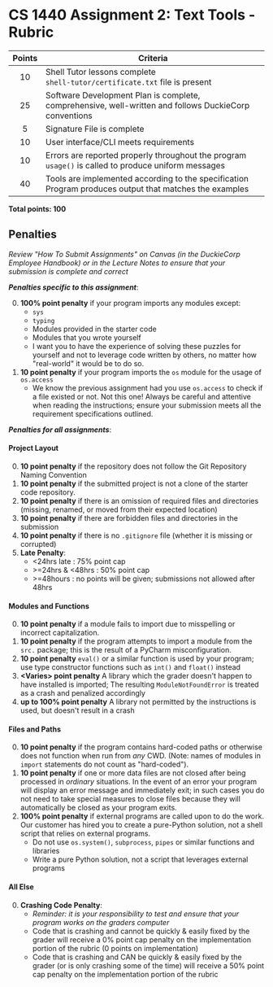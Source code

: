 # CS 1440 Assignment 2: Text Tools - Rubric

| Points | Criteria
|:------:|--------------------------------------------------------------------------------
| 10     | Shell Tutor lessons complete<br/>`shell-tutor/certificate.txt` file is present
| 25     | Software Development Plan is complete, comprehensive, well-written and follows DuckieCorp conventions
| 5      | Signature File is complete
| 10     | User interface/CLI meets requirements
| 10     | Errors are reported properly throughout the program<br/>`usage()` is called to produce uniform messages
| 40     | Tools are implemented according to the specification<br/>Program produces output that matches the examples

**Total points: 100**


## Penalties

*Review "How To Submit Assignments" on Canvas (in the DuckieCorp Employee Handbook) or in the Lecture Notes to ensure that your submission is complete and correct*

***Penalties specific to this assignment***:

0. **100% point penalty** if your program imports any modules except:
    * `sys`
    * `typing`
    * Modules provided in the starter code
    * Modules that you wrote yourself
    * I want you to have the experience of solving these puzzles for yourself and not to leverage code written by others, no matter how "real-world" it would be to do so.
1. **10 point penalty** if your program imports the `os` module for the usage of `os.access`
    * We know the previous assignment had you use `os.access` to check if a file existed or not. Not this one! Always be careful and attentive when reading the instructions; ensure your submission meets all the requirement specifications outlined.

***Penalties for all assignments***:

#### Project Layout
0.  **10 point penalty** if the repository does not follow the Git Repository Naming Convention
1. **10 point penalty** if the submitted project is not a clone of the starter code repository.
2.  **10 point penalty** if there is an omission of required files and directories (missing, renamed, or moved from their expected location)
3.  **10 point penalty** if there are forbidden files and directories in the submission
4.  **10 point penalty** if there is no `.gitignore` file (whether it is missing or corrupted)
5. **Late Penalty**:
    *   \<24hrs late : 75% point cap
    *   \>=24hrs & <48hrs : 50% point cap
    *   \>=48hours : no points will be given; submissions not allowed after 48hrs

#### Modules and Functions
0. **10 point penalty** if a module fails to import due to misspelling or incorrect capitalization.
1. **10 point penalty** if the program attempts to import a module from the `src.` package; this is the result of a PyCharm misconfiguration.
2. **10 point penalty** `eval()` or a similar function is used by your program; use type constructor functions such as `int()` and `float()` instead
3. **\<Varies\> point penalty** A library which the grader doesn't happen to have installed is imported; The resulting `ModuleNotFoundError` is treated as a crash and penalized accordingly
4. **up to 100% point penalty** A library not permitted by the instructions is used, but doesn't result in a crash

#### Files and Paths
0.  **10 point penalty** if the program contains hard-coded paths or otherwise does not function when run from *any* CWD.  (Note: names of modules in `import` statements do not count as "hard-coded").
1.  **10 point penalty** if one or more data files are not closed after being processed in *ordinary* situations.  In the event of an error your program will display an error message and immediately exit; in such cases you do not need to take special measures to close files because they will automatically be closed as your program exits.
2.  **100% point penalty** if external programs are called upon to do the work.  Our customer has hired you to create a pure-Python solution, not a shell script that relies on external programs.
    - Do not use `os.system()`, `subprocess`, `pipes` or similar functions and libraries
    - Write a pure Python solution, not a script that leverages external programs

#### All Else
0. **Crashing Code Penalty**:
    * *Reminder: it is your responsibility to test and ensure that your program works on the graders computer*
    *   Code that is crashing and cannot be quickly & easily fixed by the grader will receive a 0% point cap penalty on the implementation portion of the rubric (0 points on implementation)
    *   Code that is crashing and CAN be quickly & easily fixed by the grader (or is only crashing some of the time) will receive a 50% point cap penalty on the implementation portion of the rubric
